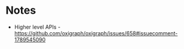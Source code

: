 # Notes

- Higher level APIs - https://github.com/oxigraph/oxigraph/issues/658#issuecomment-1789545090